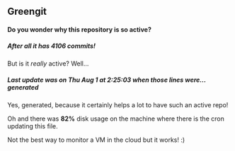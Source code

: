 ## Greengit

#### Do you wonder why this repository is so active?

##### After all it has 4106 commits!

But is it *really* active? Well...

##### Last update was on Thu Aug 1 at 2:25:03 when those lines were... generated

Yes, generated, because it certainly helps a lot to have such an active repo!

Oh and there was **82%** disk usage on the machine
where there is the cron updating this file.

Not the best way to monitor a VM in the cloud but it works! :)
